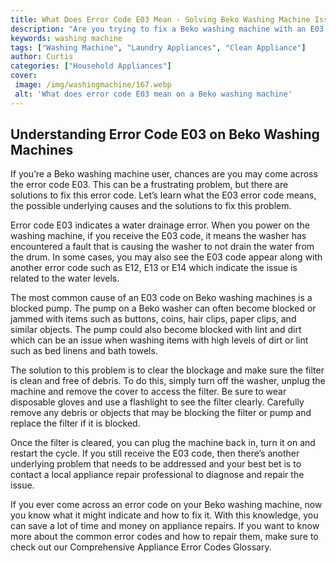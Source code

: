 ```yaml
---
title: What Does Error Code E03 Mean - Solving Beko Washing Machine Issues
description: "Are you trying to fix a Beko washing machine with an E03 Error Code Learn how to troubleshoot and diagnose potential fixes for this common issue"
keywords: washing machine
tags: ["Washing Machine", "Laundry Appliances", "Clean Appliance"]
author: Curtis
categories: ["Household Appliances"]
cover: 
 image: /img/washingmachine/167.webp
 alt: 'What does error code E03 mean on a Beko washing machine'
---
```

## Understanding Error Code E03 on Beko Washing Machines

If you’re a Beko washing machine user, chances are you may come across the error code E03. This can be a frustrating problem, but there are solutions to fix this error code. Let’s learn what the E03 error code means, the possible underlying causes and the solutions to fix this problem.

Error code E03 indicates a water drainage error. When you power on the washing machine, if you receive the E03 code, it means the washer has encountered a fault that is causing the washer to not drain the water from the drum. In some cases, you may also see the E03 code appear along with another error code such as E12, E13 or E14 which indicate the issue is related to the water levels.

The most common cause of an E03 code on Beko washing machines is a blocked pump. The pump on a Beko washer can often become blocked or jammed with items such as buttons, coins, hair clips, paper clips, and similar objects. The pump could also become blocked with lint and dirt which can be an issue when washing items with high levels of dirt or lint such as bed linens and bath towels.

The solution to this problem is to clear the blockage and make sure the filter is clean and free of debris. To do this, simply turn off the washer, unplug the machine and remove the cover to access the filter. Be sure to wear disposable gloves and use a flashlight to see the filter clearly. Carefully remove any debris or objects that may be blocking the filter or pump and replace the filter if it is blocked.

Once the filter is cleared, you can plug the machine back in, turn it on and restart the cycle. If you still receive the E03 code, then there’s another underlying problem that needs to be addressed and your best bet is to contact a local appliance repair professional to diagnose and repair the issue.

If you ever come across an error code on your Beko washing machine, now you know what it might indicate and how to fix it. With this knowledge, you can save a lot of time and money on appliance repairs. If you want to know more about the common error codes and how to repair them, make sure to check out our Comprehensive Appliance Error Codes Glossary.

